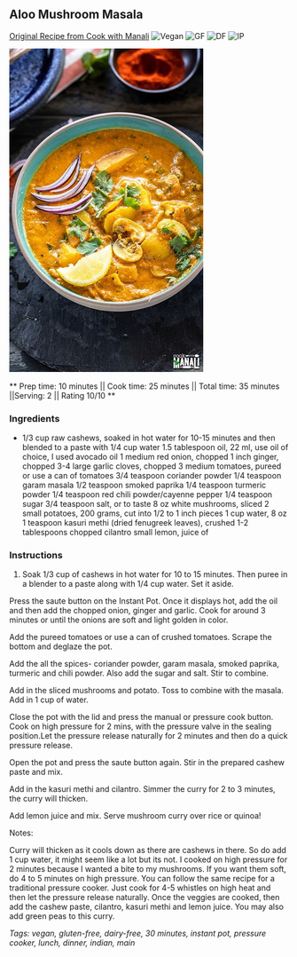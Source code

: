 ## Aloo Mushroom Masala

[Original Recipe from Cook with Manali](https://www.cookwithmanali.com/instant-pot-aloo-mushroom-masala/#wprm-recipe-container-42139)
![Vegan](https://img.shields.io/badge/-Vegan-brightgreen.svg)
![GF](https://img.shields.io/badge/-Gluten--free-yellow.svg)
![DF](https://img.shields.io/badge/-Dairy--free-blue.svg)
![IP](https://img.shields.io/badge/-Instant%20pot-ff69b4.svg)

![Picture](../img/mushroom_masala.jpg)

** Prep time: 10 minutes || Cook time: 25 minutes || Total time: 35 minutes ||Serving: 2 || Rating 10/10 **
### Ingredients

- 1/3 cup raw cashews, soaked in hot water for 10-15 minutes and then blended to a paste with 1/4 cup water
1.5 tablespoon oil, 22 ml, use oil of choice, I used avocado oil
1 medium red onion, chopped
1 inch ginger, chopped
3-4 large garlic cloves, chopped
3 medium tomatoes, pureed or use a can of tomatoes
3/4 teaspoon coriander powder
1/4 teaspoon garam masala
1/2 teaspoon smoked paprika
1/4 teaspoon turmeric powder
1/4 teaspoon red chili powder/cayenne pepper
1/4 teaspoon sugar
3/4 teaspoon salt, or to taste
8 oz white mushrooms, sliced
2 small potatoes, 200 grams, cut into 1/2 to 1 inch pieces
1 cup water, 8 oz
1 teaspoon kasuri methi (dried fenugreek leaves), crushed
1-2 tablespoons chopped cilantro
small lemon, juice of

### Instructions

1. Soak 1/3 cup of cashews in hot water for 10 to 15 minutes. Then puree in a blender to a paste along with 1/4 cup water. Set it aside.

Press the saute button on the Instant Pot. Once it displays hot, add the oil and then add the chopped onion, ginger and garlic. Cook for around 3 minutes or until the onions are soft and light golden in color.

Add the pureed tomatoes or use a can of crushed tomatoes. Scrape the bottom and deglaze the pot.

Add the all the spices- coriander powder, garam masala, smoked paprika, turmeric and chili powder. Also add the sugar and salt. Stir to combine.

Add in the sliced mushrooms and potato. Toss to combine with the masala. Add in 1 cup of water.

Close the pot with the lid and press the manual or pressure cook button. Cook on high pressure for 2 mins, with the pressure valve in the sealing position.Let the pressure release naturally for 2 minutes and then do a quick pressure release.

Open the pot and press the saute button again. Stir in the prepared cashew paste and mix.

Add in the kasuri methi and cilantro. Simmer the curry for 2 to 3 minutes, the curry will thicken.

Add lemon juice and mix. Serve mushroom curry over rice or quinoa!

Notes: 

Curry will thicken as it cools down as there are cashews in there. So do add 1 cup water, it might seem like a lot but its not.
I cooked on high pressure for 2 minutes because I wanted a bite to my mushrooms. If you want them soft, do 4 to 5 minutes on high pressure.
You can follow the same recipe for a traditional pressure cooker. Just cook for 4-5 whistles on high heat and then let the pressure release naturally. Once the veggies are cooked, then add the cashew paste, cilantro, kasuri methi and lemon juice.
You may also add green peas to this curry.

_Tags: vegan, gluten-free, dairy-free, 30 minutes, instant pot, pressure cooker, lunch, dinner, indian, main_